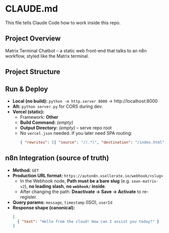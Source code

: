 # CLAUDE.md

This file tells Claude Code how to work inside this repo.

## Project Overview
Matrix Terminal Chatbot – a static web front-end that talks to an n8n workflow, styled like the Matrix terminal.

## Project Structure

## Run & Deploy
- **Local (no build):** `python -m http.server 8000` → http://localhost:8000  
- **Alt:** `python server.py` for CORS during dev.
- **Vercel (static):**
  - Framework: **Other**
  - **Build Command:** *(empty)*
  - **Output Directory:** *(empty)* – serve repo root
  - No `vercel.json` needed. If you later need SPA routing:
    ```json
    { "rewrites": [{ "source": "/(.*)", "destination": "/index.html" }] }
    ```

## n8n Integration (source of truth)
- **Method:** `GET`
- **Production URL format:** `https://auton8n.xsellerate.ie/webhook/<slug>`
  - In the Webhook node, **Path must be a bare slug** (e.g. `sean-matrix-v2`), **no leading slash**, **no `webhook/` inside**.
  - After changing the path: **Deactivate → Save → Activate** to re-register.
- **Query params:** `message`, `timestamp` (ISO), `userId`
- **Response shape (canonical):**
  ```json
  [
    { "text": "Hello from the cloud! How can I assist you today?" }
  ]